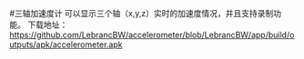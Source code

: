 #三轴加速度计
可以显示三个轴（x,y,z）实时的加速度情况，并且支持录制功能。
下载地址：https://github.com/LebrancBW/accelerometer/blob/LebrancBW/app/build/outputs/apk/accelerometer.apk
